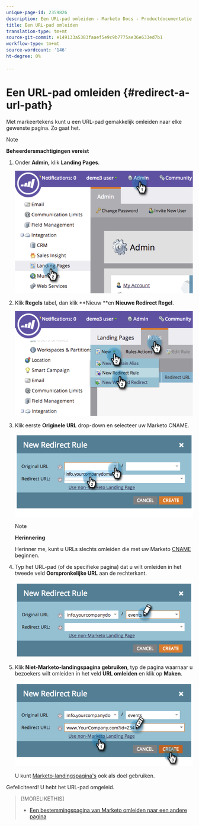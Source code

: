 ```yaml
---
unique-page-id: 2359826
description: Een URL-pad omleiden - Marketo Docs - Productdocumentatie
title: Een URL-pad omleiden
translation-type: tm+mt
source-git-commit: e149133a5383faaef5e9c9b7775ae36e633ed7b1
workflow-type: tm+mt
source-wordcount: '146'
ht-degree: 0%

---
```



# Een URL-pad omleiden {#redirect-a-url-path}

Met markeertekens kunt u een URL-pad gemakkelijk omleiden naar elke gewenste pagina. Zo gaat het.

>[!NOTE]
>
>**Beheerdersmachtigingen vereist**

1. Onder **Admin,** klik **Landing Pages**.

   ![](assets/image2014-9-18-13-3a43-3a29.png)

1. Klik **Regels** tabel, dan klik **Nieuw **en **Nieuwe Redirect Regel**.

   ![](assets/image2014-9-18-13-3a43-3a40.png)

1. Klik eerste **Originele URL** drop-down en selecteer uw Marketo CNAME.

   ![](assets/image2014-9-18-13-3a43-3a49.png)

   >[!NOTE]
   >
   >**Herinnering**
   >
   >
   >Herinner me, kunt u URLs slechts omleiden die met uw Marketo [CNAME](../../../../product-docs/demand-generation/landing-pages/landing-page-actions/customize-your-landing-page-urls-with-a-cname.md) beginnen.

1. Typ het URL-pad (of de specifieke pagina) dat u wilt omleiden in het tweede veld **Oorspronkelijke URL** aan de rechterkant.

   ![](assets/image2014-9-18-13-3a43-3a59.png)

1. Klik **Niet-Marketo-landingspagina gebruiken**, typ de pagina waarnaar u bezoekers wilt omleiden in het veld **URL omleiden** en klik op **Maken**.

   ![](assets/image2014-9-18-13-3a44-3a7.png)

   U kunt [Marketo-landingspagina&#39;s](https://docs.marketo.com/x/vAEk) ook als doel gebruiken.

Gefeliciteerd!  U hebt het URL-pad omgeleid.

>[!MORELIKETHIS]
>
>* [Een bestemmingspagina van Marketo omleiden naar een andere pagina](../../../../product-docs/demand-generation/landing-pages/landing-page-actions/redirect-a-marketo-landing-page-to-another-page.md)

>



